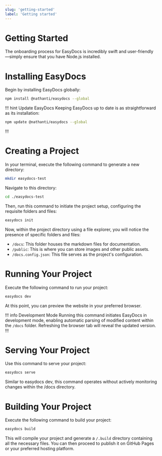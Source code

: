 ```yaml
---
slug: 'getting-started'
label: 'Getting started'
---
```



# Getting Started
The onboarding process for EasyDocs is incredibly swift and user-friendly—simply ensure that you have Node.js installed.

# Installing EasyDocs
Begin by installing EasyDocs globally:

```bash
npm install @nathanti/easydocs --global
```

!!! hint Update EasyDocs
Keeping EasyDocs up to date is as straightforward as its installation:
```bash
npm update @nathanti/easydocs --global
```
!!!

# Creating a Project
In your terminal, execute the following command to generate a new directory:
```bash
mkdir easydocs-test
```

Navigate to this directory:
```bash
cd ./easydocs-test
```

Then, run this command to initiate the project setup, configuring the requisite folders and files:

```bash
easydocs init
```

Now, within the project directory using a file explorer, you will notice the presence of specific folders and files:

* `/docs`: This folder houses the markdown files for documentation.
* `/public`: This is where you can store images and other public assets.
* `/docs.config.json`: This file serves as the project's configuration.

# Running Your Project
Execute the following command to run your project:
```bash
easydocs dev
```

At this point, you can preview the website in your preferred browser.

!!! info Development Mode
Running this command initiates EasyDocs in development mode, enabling automatic parsing of modified content within the `/docs` folder. Refreshing the browser tab will reveal the updated version.
!!!

# Serving Your Project
Use this command to serve your project:
```bash
easydocs serve
```
Similar to easydocs dev, this command operates without actively monitoring changes within the /docs directory.

# Building Your Project
Execute the following command to build your project:
```bash
easydocs build
```
This will compile your project and generate a `/.build` directory containing all the necessary files. You can then proceed to publish it on GitHub Pages or your preferred hosting platform.